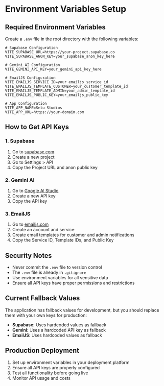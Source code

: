# Environment Variables Setup

## Required Environment Variables

Create a `.env` file in the root directory with the following variables:

```env
# Supabase Configuration
VITE_SUPABASE_URL=https://your-project.supabase.co
VITE_SUPABASE_ANON_KEY=your_supabase_anon_key_here

# Gemini AI Configuration  
VITE_GEMINI_API_KEY=your_gemini_api_key_here

# EmailJS Configuration
VITE_EMAILJS_SERVICE_ID=your_emailjs_service_id
VITE_EMAILJS_TEMPLATE_CUSTOMER=your_customer_template_id
VITE_EMAILJS_TEMPLATE_ADMIN=your_admin_template_id
VITE_EMAILJS_PUBLIC_KEY=your_emailjs_public_key

# App Configuration
VITE_APP_NAME=Setu Studios
VITE_APP_URL=https://your-domain.com
```

## How to Get API Keys

### 1. Supabase
1. Go to [supabase.com](https://supabase.com)
2. Create a new project
3. Go to Settings > API
4. Copy the Project URL and anon public key

### 2. Gemini AI
1. Go to [Google AI Studio](https://aistudio.google.com)
2. Create a new API key
3. Copy the API key

### 3. EmailJS
1. Go to [emailjs.com](https://www.emailjs.com)
2. Create an account and service
3. Create email templates for customer and admin notifications
4. Copy the Service ID, Template IDs, and Public Key

## Security Notes

- Never commit the `.env` file to version control
- The `.env` file is already in `.gitignore`
- Use environment variables for all sensitive data
- Ensure all API keys have proper permissions and restrictions

## Current Fallback Values

The application has fallback values for development, but you should replace them with your own keys for production:

- **Supabase**: Uses hardcoded values as fallback
- **Gemini**: Uses a hardcoded API key as fallback
- **EmailJS**: Uses hardcoded values as fallback

## Production Deployment

1. Set up environment variables in your deployment platform
2. Ensure all API keys are properly configured
3. Test all functionality before going live
4. Monitor API usage and costs
